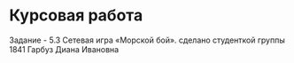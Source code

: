 # Курсовая работа

Задание - 5.3 Сетевая игра «Морской бой».
сделано студенткой группы 1841
Гарбуз Диана Ивановна